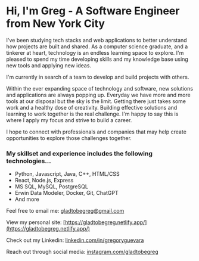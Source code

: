 # Hi, I'm Greg - A Software Engineer from New York City

I've been studying tech stacks and web applications to better understand how projects are built and shared. As a computer science graduate, and a tinkerer at heart, technology is an endless learning space to explore. I'm pleased to spend my time developing skills and my knowledge base using new tools and applying new ideas.

I'm currently in search of a team to develop and build projects with others.

Within the ever expanding space of technology and software, new solutions and applications are always popping up. Everyday we have more and more tools at our disposal but the sky is the limit. Getting there just takes some work and a healthy dose of creativity. Building effective solutions and learning to work together is the real challenge. I'm happy to say this is where I apply my focus and strive to build a career.

I hope to connect with professionals and companies that may help create opportunities to explore those challenges together.

### My skillset and experience includes the following technologies...

- Python, Javascript, Java, C++, HTML/CSS
- React, Node.js, Express
- MS SQL, MySQL, PostgreSQL
- Erwin Data Modeler, Docker, Git, ChatGPT
- And more

Feel free to email me: gladtobegreg@gmail.com

View my personal site: [https://gladtobegreg.netlify.app/](https://gladtobegreg.netlify.app/)

Check out my Linkedin: [linkedin.com/in/gregoryguevara](https://www.linkedin.com/in/gregoryguevara/)

Reach out through social media: [instagram.com/gladtobegreg](https://www.instagram.com/gladtobegreg/)
